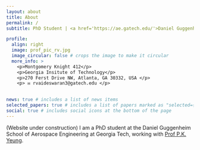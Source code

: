 ```yaml
---
layout: about
title: About
permalink: /
subtitle: PhD Student | <a href='https://ae.gatech.edu/'>Daniel Guggenheim School of Aerospace Engineering, Georgia Tech</a> 

profile:
  align: right
  image: prof_pic_rv.jpg
  image_circular: false # crops the image to make it circular
  more_info: >
    <p>Montgomery Knight 412</p>
    <p>Georgia Insitute of Technology</p>
    <p>270 Ferst Drive NW, Atlanta, GA 30332, USA </p>
    <p> ✉️ rvaideswaran3@gatech.edu </p>
   

news: true # includes a list of news items
selected_papers: true # includes a list of papers marked as "selected={true}"
social: true # includes social icons at the bottom of the page
---
```


(Website under construction) I am a PhD student at the Daniel Guggenheim School of Aerospace Engineering at Georgia Tech, working with [Prof P.K. Yeung](https://ae.gatech.edu/directory/person/pui-kuen-yeung). 
